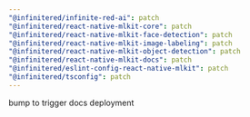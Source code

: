 ```yaml
---
"@infinitered/infinite-red-ai": patch
"@infinitered/react-native-mlkit-core": patch
"@infinitered/react-native-mlkit-face-detection": patch
"@infinitered/react-native-mlkit-image-labeling": patch
"@infinitered/react-native-mlkit-object-detection": patch
"@infinitered/react-native-mlkit-docs": patch
"@infinitered/eslint-config-react-native-mlkit": patch
"@infinitered/tsconfig": patch
---
```


bump to trigger docs deployment
